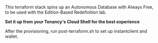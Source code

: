 This terraform stack spins up an Autonomous Database with Always Free, to be used with the Edition-Based Redefinition lab.

**Set it up from your Tenancy's Cloud Shell for the best experience**

After the provisioning, run post-terraform.sh to set up instantclient and wallet.
